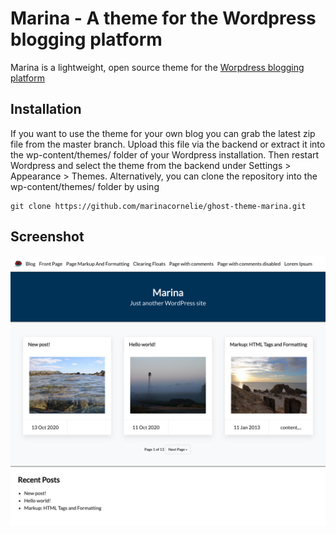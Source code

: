 # Marina - A theme for the Wordpress blogging platform

Marina is a lightweight, open source theme for the  [Worpdress blogging platform](https://wordpress.com)

## Installation

If you want to use the theme for your own blog you can grab the latest zip file from the master branch. Upload this file via the backend or extract it into the wp-content/themes/ folder of your Wordpress installation. Then restart Wordpress and select the theme from the backend under Settings > Appearance > Themes. Alternatively, you can clone the repository into the wp-content/themes/ folder by using

```
git clone https://github.com/marinacornelie/ghost-theme-marina.git
```
## Screenshot

![Alt text](screenshot.png "Screenshot")